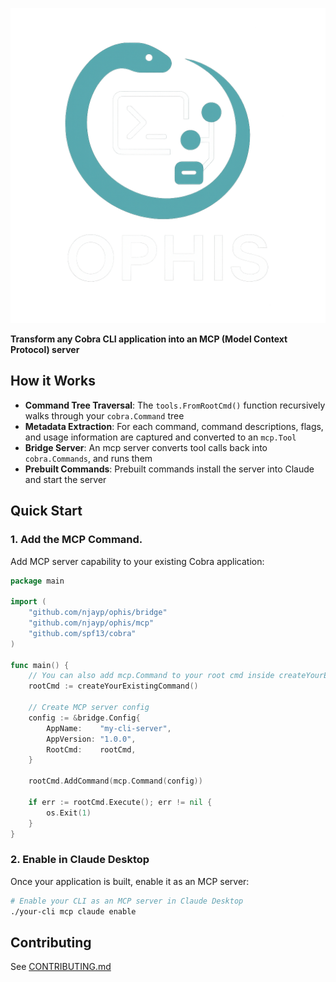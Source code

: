 ![Project Logo](./logo.png)

**Transform any Cobra CLI application into an MCP (Model Context Protocol) server**

## How it Works

- **Command Tree Traversal**: The `tools.FromRootCmd()` function recursively walks through your `cobra.Command` tree
- **Metadata Extraction**: For each command, command descriptions, flags, and usage information are captured and converted to an `mcp.Tool`
- **Bridge Server**: An mcp server converts tool calls back into `cobra.Commands`, and runs them
- **Prebuilt Commands**: Prebuilt commands install the server into Claude and start the server

## Quick Start

### 1. Add the MCP Command.

Add MCP server capability to your existing Cobra application:

```go
package main

import (
    "github.com/njayp/ophis/bridge"
    "github.com/njayp/ophis/mcp"
    "github.com/spf13/cobra"
)

func main() {
    // You can also add mcp.Command to your root cmd inside createYourExistingCommand
    rootCmd := createYourExistingCommand()
    
    // Create MCP server config
    config := &bridge.Config{
        AppName:    "my-cli-server",
        AppVersion: "1.0.0",
        RootCmd:    rootCmd,
    }
    
    rootCmd.AddCommand(mcp.Command(config))
    
    if err := rootCmd.Execute(); err != nil {
        os.Exit(1)
    }
}
```

### 2. Enable in Claude Desktop

Once your application is built, enable it as an MCP server:

```bash
# Enable your CLI as an MCP server in Claude Desktop
./your-cli mcp claude enable
```

## Contributing

See [CONTRIBUTING.md](CONTRIBUTING.md)